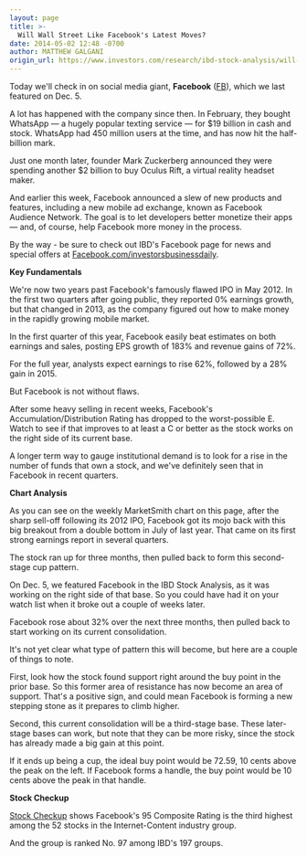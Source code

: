 ```yaml
---
layout: page
title: >-
  Will Wall Street Like Facebook's Latest Moves?
date: 2014-05-02 12:48 -0700
author: MATTHEW GALGANI
origin_url: https://www.investors.com/research/ibd-stock-analysis/will-wall-street-like-facebooks-latest-moves/
---
```





  



Today we'll check in on social media giant, **Facebook** ([FB](https://research.investors.com/quote.aspx?symbol=FB)), which we last featured on Dec. 5.

  

A lot has happened with the company since then. In February, they bought WhatsApp — a hugely popular texting service — for $19 billion in cash and stock. WhatsApp had 450 million users at the time, and has now hit the half-billion mark.

  

Just one month later, founder Mark Zuckerberg announced they were spending another $2 billion to buy Oculus Rift, a virtual reality headset maker.

  

And earlier this week, Facebook announced a slew of new products and features, including a new mobile ad exchange, known as Facebook Audience Network. The goal is to let developers better monetize their apps — and, of course, help Facebook more money in the process.

  

By the way - be sure to check out IBD's Facebook page for news and special offers at [Facebook.com/investorsbusinessdaily](https://www.facebook.com/investorsbusinessdaily).

  

**Key Fundamentals**

  

We're now two years past Facebook's famously flawed IPO in May 2012. In the first two quarters after going public, they reported 0% earnings growth, but that changed in 2013, as the company figured out how to make money in the rapidly growing mobile market.

  

In the first quarter of this year, Facebook easily beat estimates on both earnings and sales, posting EPS growth of 183% and revenue gains of 72%.

  

For the full year, analysts expect earnings to rise 62%, followed by a 28% gain in 2015.

  

But Facebook is not without flaws.

  

After some heavy selling in recent weeks, Facebook's Accumulation/Distribution Rating has dropped to the worst-possible E. Watch to see if that improves to at least a C or better as the stock works on the right side of its current base.

  

A longer term way to gauge institutional demand is to look for a rise in the number of funds that own a stock, and we've definitely seen that in Facebook in recent quarters.

  

**Chart Analysis**

  

As you can see on the weekly MarketSmith chart on this page, after the sharp sell-off following its 2012 IPO, Facebook got its mojo back with this big breakout from a double bottom in July of last year. That came on its first strong earnings report in several quarters.

  

The stock ran up for three months, then pulled back to form this second-stage cup pattern.

  

On Dec. 5, we featured Facebook in the IBD Stock Analysis, as it was working on the right side of that base. So you could have had it on your watch list when it broke out a couple of weeks later.

  

Facebook rose about 32% over the next three months, then pulled back to start working on its current consolidation.

  

It's not yet clear what type of pattern this will become, but here are a couple of things to note.

  

First, look how the stock found support right around the buy point in the prior base. So this former area of resistance has now become an area of support. That's a positive sign, and could mean Facebook is forming a new stepping stone as it prepares to climb higher.

  

Second, this current consolidation will be a third-stage base. These later-stage bases can work, but note that they can be more risky, since the stock has already made a big gain at this point.

  

If it ends up being a cup, the ideal buy point would be 72.59, 10 cents above the peak on the left. If Facebook forms a handle, the buy point would be 10 cents above the peak in that handle.

  

**Stock Checkup**

  

[Stock Checkup](http://research.investors.com/stock-checkup/nasdaq-facebook-inc-cl-a-fb.aspx) shows Facebook's 95 Composite Rating is the third highest among the 52 stocks in the Internet-Content industry group.

  

And the group is ranked No. 97 among IBD's 197 groups.




